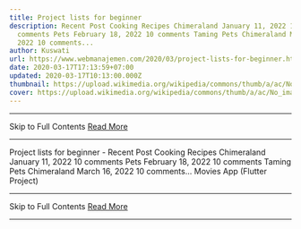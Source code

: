 ```yaml
---
title: Project lists for beginner
description: Recent Post Cooking Recipes Chimeraland January 11, 2022 10
  comments Pets February 18, 2022 10 comments Taming Pets Chimeraland March 16,
  2022 10 comments...
author: Kuswati
url: https://www.webmanajemen.com/2020/03/project-lists-for-beginner.html
date: 2020-03-17T17:13:59+07:00
updated: 2020-03-17T10:13:00.000Z
thumbnail: https://upload.wikimedia.org/wikipedia/commons/thumb/a/ac/No_image_available.svg/2048px-No_image_available.svg.png
cover: https://upload.wikimedia.org/wikipedia/commons/thumb/a/ac/No_image_available.svg/2048px-No_image_available.svg.png
---
```


<hr/> Skip to Full Contents <a href="https://www.webmanajemen.com/2020/03/project-lists-for-beginner.html" rel="follow" class="button" id="read-more">Read More</a> <hr/> Project lists for beginner - Recent Post Cooking Recipes Chimeraland January 11, 2022 10 comments Pets February 18, 2022 10 comments Taming Pets Chimeraland March 16, 2022 10 comments... Movies App (Flutter Project) <hr/> Skip to Full Contents <a href="https://www.webmanajemen.com/2020/03/project-lists-for-beginner.html" rel="follow" class="button" id="read-more">Read More</a> <hr/>